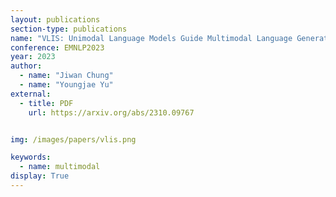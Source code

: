 ```yaml
---
layout: publications
section-type: publications
name: "VLIS: Unimodal Language Models Guide Multimodal Language Generation"
conference: EMNLP2023
year: 2023
author:
  - name: "Jiwan Chung"
  - name: "Youngjae Yu"
external:
  - title: PDF
    url: https://arxiv.org/abs/2310.09767


img: /images/papers/vlis.png

keywords:
  - name: multimodal
display: True
---
```


